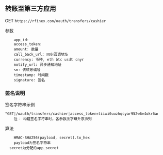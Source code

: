## 转账至第三方应用
GET
`
https://rfinex.com/oauth/transfers/cashier
`

参数

```
	app_id:
	access_token:
	amount: 数量
	call_back_url: 同步回调地址
	currency: 币种, eth btc usdt cnyr
	notify_url: 异步通知地址
	sn: 该转账编号
	timestamp: 时间戳
	signature: 签名
```

### 签名说明
签名字符串示例

```
"GET|/oauth/transfers/cashier|access_token=liixi0uuzhqcyar952w6v4okr6aqmoli&app_id=0493320dff91aa9bd0c85c75b91b36d2bcb7df9f78aa79af9fefb3ba0e68baea&amount=1&call_back_url=https%3a%2f%2ftest.rfinex.com%2fa%2fb%2fc%3fd%3d1%26e%3d2&currency=eth&notify_url=https%3a%2f%2ftest.rfinex.com%2fa%2fb%2fc%3fd%3d1%26e%3d2&sn=123456789&timestamp=1540539254"
	注： 构建签名字符串时，各参数按字母升序排列
```

算法

```
	HMAC-SHA256(payload, secret).to_hex
	payload为签名字符串
  secret为分配的app_secret
```
